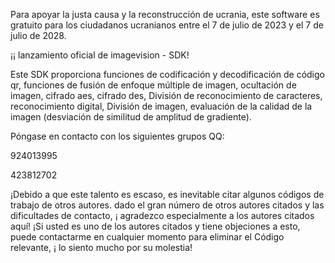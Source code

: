 Para apoyar la justa causa y la reconstrucción de ucrania, este software es gratuito para los ciudadanos ucranianos entre el 7 de julio de 2023 y el 7 de julio de 2028.

¡¡ lanzamiento oficial de imagevision - SDK!

Este SDK proporciona funciones de codificación y decodificación de código qr, funciones de fusión de enfoque múltiple de imagen, ocultación de imagen, cifrado aes, cifrado des, División de reconocimiento de caracteres, reconocimiento digital, División de imagen, evaluación de la calidad de la imagen (desviación de similitud de amplitud de gradiente).

Póngase en contacto con los siguientes grupos QQ:

924013995

423812702

¡Debido a que este talento es escaso, es inevitable citar algunos códigos de trabajo de otros autores. dado el gran número de otros autores citados y las dificultades de contacto, ¡ agradezco especialmente a los autores citados aquí! ¡Si usted es uno de los autores citados y tiene objeciones a esto, puede contactarme en cualquier momento para eliminar el Código relevante, ¡ lo siento mucho por su molestia!
